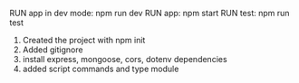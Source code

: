 RUN app in dev mode: npm run dev
RUN app: npm start
RUN test: npm run test




1. Created the project with npm init
2. Added gitignore
3. install express, mongoose, cors, dotenv dependencies
4. added script commands and type module